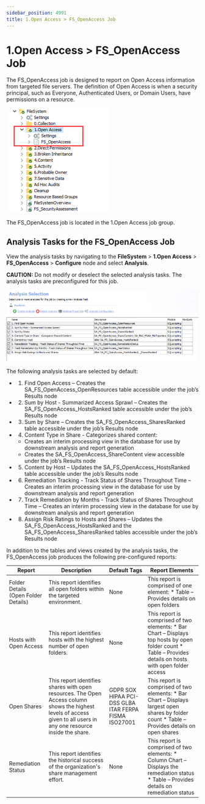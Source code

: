 ```yaml
---
sidebar_position: 4991
title: 1.Open Access > FS_OpenAccess Job
---
```


# 1.Open Access > FS\_OpenAccess Job

The FS\_OpenAccess job is designed to report on Open Access information from targeted file servers. The definition of Open Access is when a security principal, such as Everyone, Authenticated Users, or Domain Users, have permissions on a resource.

![1.Open Access > FS_OpenAccess Job in the Jobs Tree](../../../../../../static/images/AccessAnalyzer_12.0/Content/Resources/Images/EnterpriseAuditor/Solutions/FileSystem/OpenAccessJobsTree.png "1.Open Access > FS_OpenAccess Job in the Jobs Tree")

The FS\_OpenAccess job is located in the 1.Open Access job group.

## Analysis Tasks for the FS\_OpenAccess Job

View the analysis tasks by navigating to the **FileSystem** > **1.Open Access** > **FS\_OpenAccess** > **Configure** node and select **Analysis**.

**CAUTION:** Do not modify or deselect the selected analysis tasks. The analysis tasks are preconfigured for this job.

![Analysis Tasks for the FS_OpenAccess Job](../../../../../../static/images/AccessAnalyzer_12.0/Content/Resources/Images/EnterpriseAuditor/Solutions/FileSystem/OpenAccessAnalysis.png "Analysis Tasks for the FS_OpenAccess Job")

The following analysis tasks are selected by default:

* 1. Find Open Access – Creates the SA\_FS\_OpenAccess\_OpenResources table accessible under the job’s Results node
* 2. Sum by Host - Summarized Access Sprawl – Creates the SA\_FS\_OpenAccess\_HostsRanked table accessible under the job’s Results node
* 3. Sum by Share – Creates the SA\_FS\_OpenAccess\_SharesRanked table accessible under the job’s Results node
* 4. Content Type in Share - Categorizes shared content:

  * Creates an interim processing view in the database for use by downstream analysis and report generation
  * Creates the SA\_FS\_OpenAccess\_ShareContent view accessible under the job’s Results node
* 5. Content by Host – Updates the SA\_FS\_OpenAccess\_HostsRanked table accessible under the job’s Results node
* 6. Remediation Tracking - Track Status of Shares Throughout Time – Creates an interim processing view in the database for use by downstream analysis and report generation
* 7. Track Remediation by Months - Track Status of Shares Throughout Time – Creates an interim processing view in the database for use by downstream analysis and report generation
* 8. Assign Risk Ratings to Hosts and Shares – Updates the SA\_FS\_OpenAccess\_HostsRanked and the SA\_FS\_OpenAccess\_SharesRanked tables accessible under the job’s Results node

In addition to the tables and views created by the analysis tasks, the FS\_OpenAccess job produces the following pre-configured reports:

| Report | Description | Default Tags | Report Elements |
| --- | --- | --- | --- |
| Folder Details  (Open Folder Details) | This report identifies all open folders within the targeted environment. | None | This report is comprised of one element:   * Table – Provides details on open folders |
| Hosts with Open Access | This report identifies hosts with the highest number of open folders. | None | This report is comprised of two elements:   * Bar Chart – Displays top hosts by open folder count * Table – Provides details on hosts with open folder access |
| Open Shares | This report identifies shares with open resources. The Open Access column shows the highest levels of access given to all users in any one resource inside the share. | GDPR  SOX  HIPAA  PCI-DSS  GLBA  ITAR  FERPA  FISMA  ISO27001 | This report is comprised of two elements:   * Bar Chart – Displays largest open shares by folder count * Table – Provides details on open shares |
| Remediation Status | This report identifies the historical success of the organization's share management effort. | None | This report is comprised of two elements:   * Column Chart – Displays the remediation status * Table – Provides details on remediation status |